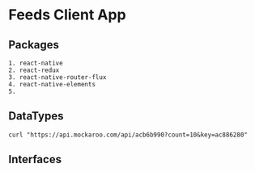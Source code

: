 # Feeds Client App


## Packages
    
    1. react-native 
    2. react-redux
    3. react-native-router-flux
    4. react-native-elements
    5. 
    
    
## DataTypes
    curl "https://api.mockaroo.com/api/acb6b990?count=10&key=ac886280"

## Interfaces

